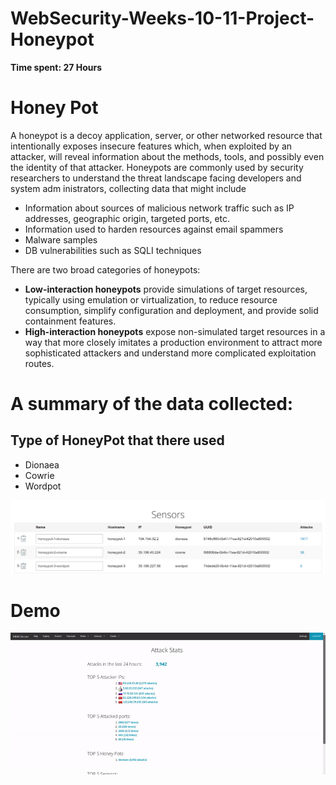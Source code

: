 # WebSecurity-Weeks-10-11-Project-Honeypot

**Time spent: 27 Hours**

# Honey Pot
A honeypot is a decoy application, server, or other networked resource that intentionally exposes insecure features which, when exploited by an attacker, will reveal information about the methods, tools, and possibly even the identity of that attacker. Honeypots are commonly used by security researchers to understand the threat landscape facing developers and system adm
inistrators, collecting data that might include
   * Information about sources of malicious network traffic such as IP addresses, geographic origin, targeted ports, etc.
   * Information used to harden resources against email spammers
   * Malware samples
   * DB vulnerabilities such as SQLI techniques
   
There are two broad categories of honeypots:
   * **Low-interaction honeypots** provide simulations of target resources, typically using emulation or virtualization, to reduce resource consumption, simplify configuration and deployment, and provide solid containment features.
   * **High-interaction honeypots** expose non-simulated target resources in a way that more closely imitates a production environment to attract more sophisticated attackers and understand more complicated exploitation routes.
   
# A summary of the data collected:

## Type of HoneyPot that there used
   * Dionaea
   * Cowrie
   * Wordpot

![](https://github.com/rusty619/WebSecurity-Weeks-10-11-Project-Honeypot/blob/master/Types%20of%20HoneyPot.PNG?raw=true)

# Demo

![](Demo.gif)
